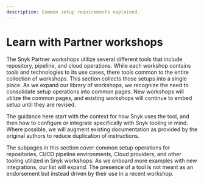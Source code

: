 ```yaml
---
description: Common setup requirements explained.
---
```


# Learn with Partner workshops

The Snyk Partner workshops utilize several different tools that include repository, pipeline, and cloud operations. While each workshop contains tools and technologies to its use cases, there tools common to the entire collection of workshops. This section collects those setups into a single place. As we expand our library of workshops, we recognize the need to consolidate setup operations into common pages. New workshops will utilize the common pages, and existing workshops will continue to embed setup until they are revised.

The guidance here start with the context for how Snyk uses the tool, and then how to configure or integrate specifically with Snyk tooling in mind. Where possible, we will augment existing documentation as provided by the original authors to reduce duplication of instructions.

The subpages in this section cover common setup operations for repositories, CI/CD pipeline environments, Cloud providers, and other tooling utilized in Snyk workshops. As we onboard more examples with new integrations, our list will expand. The presence of a tool is not meant as an endorsement but instead driven by their use in a recent workshop.
